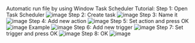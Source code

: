 Automatic run file by using Window Task Scheduler
Tutorial:
    Step 1: Open Task Scheduler
  ![image](https://github.com/toohandsomelong/BackgroundChanger/assets/74458457/8fdfa062-e2db-4821-b684-5a09fe9484e2)
    Step 2: Create task
  ![image](https://github.com/toohandsomelong/BackgroundChanger/assets/74458457/6037a054-8344-42e8-8b23-d62fe86e41c1)
    Step 3: Name it
  ![image](https://github.com/toohandsomelong/BackgroundChanger/assets/74458457/5b530023-1ab2-48f7-a359-902edf2e2085)
    Step 4: Add new action
  ![image](https://github.com/toohandsomelong/BackgroundChanger/assets/74458457/527224ca-f3af-47a9-b852-704050b9fd86)
    Step 5: Set action and press OK
  ![image](https://github.com/toohandsomelong/BackgroundChanger/assets/74458457/d530f4f6-0fdd-4788-932d-24aac42a37a1)
  Example
  ![image](https://github.com/toohandsomelong/BackgroundChanger/assets/74458457/7ab5eb93-ce5c-41df-a316-9ad2974851c5)
    Step 6: Add new trigger
  ![image](https://github.com/toohandsomelong/BackgroundChanger/assets/74458457/41007a4f-800f-4360-8bd9-55e0358b4195)
    Step 7: Set trigger and press OK
  ![image](https://github.com/toohandsomelong/BackgroundChanger/assets/74458457/67c3bd8d-ac50-4e42-954a-f2a16f9244cc)
    Step 8: OK
  ![image](https://github.com/toohandsomelong/BackgroundChanger/assets/74458457/dab1ee15-8ed6-4b0b-a4bb-480a258775f0)
